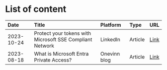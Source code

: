 # List of content

| Date | Title | Platform | Type | URL |
| :--- | :---- | :--- | :--- | ---: |
| 2023-10-24 | Protect your tokens with Microsoft SSE Compliant Network | LinkedIn | Article | [Link](https://www.linkedin.com/pulse/protect-your-tokens-microsoft-sse-compliant-network-samuel-eng-o5hlf?trackingId=lOt2ymm1SPuzwT5JFSA7xA%3D%3D&lipi=urn%3Ali%3Apage%3Ad_flagship3_profile_view_base_recent_activity_content_view%3BGcRTwVzYT%2FeJ99yIjxkhng%3D%3D) |
| 2023-08-18 | What is Microsoft Entra Private Access? | Onevinn blog | Article | [Link](https://blog.onevinn.com/what-is-microsoft-entra-private-access) |
